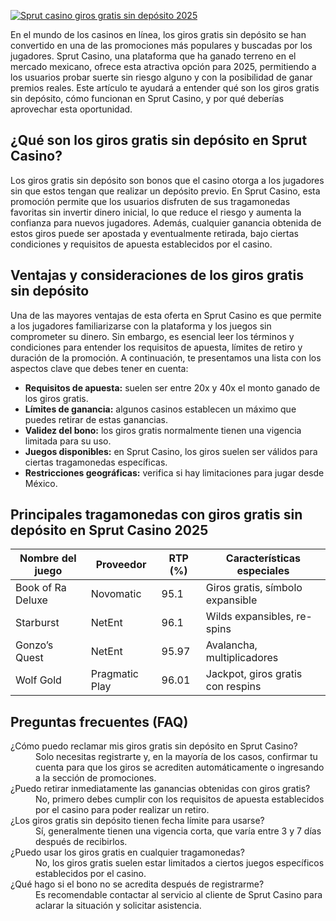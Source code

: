 [![Sprut casino giros gratis sin depósito 2025](https://123-caf.pages.dev/gitsignup.png)](https://vrmoo.ru/Bt82HjjY)

<p>En el mundo de los casinos en línea, los giros gratis sin depósito se han convertido en una de las promociones más populares y buscadas por los jugadores. Sprut Casino, una plataforma que ha ganado terreno en el mercado mexicano, ofrece esta atractiva opción para 2025, permitiendo a los usuarios probar suerte sin riesgo alguno y con la posibilidad de ganar premios reales. Este artículo te ayudará a entender qué son los giros gratis sin depósito, cómo funcionan en Sprut Casino, y por qué deberías aprovechar esta oportunidad.</p>  <h2>¿Qué son los giros gratis sin depósito en Sprut Casino?</h2> <p>Los giros gratis sin depósito son bonos que el casino otorga a los jugadores sin que estos tengan que realizar un depósito previo. En Sprut Casino, esta promoción permite que los usuarios disfruten de sus tragamonedas favoritas sin invertir dinero inicial, lo que reduce el riesgo y aumenta la confianza para nuevos jugadores. Además, cualquier ganancia obtenida de estos giros puede ser apostada y eventualmente retirada, bajo ciertas condiciones y requisitos de apuesta establecidos por el casino.</p>  <h2>Ventajas y consideraciones de los giros gratis sin depósito</h2> <p>Una de las mayores ventajas de esta oferta en Sprut Casino es que permite a los jugadores familiarizarse con la plataforma y los juegos sin comprometer su dinero. Sin embargo, es esencial leer los términos y condiciones para entender los requisitos de apuesta, límites de retiro y duración de la promoción. A continuación, te presentamos una lista con los aspectos clave que debes tener en cuenta:</p>  <ul>   <li><strong>Requisitos de apuesta:</strong> suelen ser entre 20x y 40x el monto ganado de los giros gratis.</li>   <li><strong>Límites de ganancia:</strong> algunos casinos establecen un máximo que puedes retirar de estas ganancias.</li>   <li><strong>Validez del bono:</strong> los giros gratis normalmente tienen una vigencia limitada para su uso.</li>   <li><strong>Juegos disponibles:</strong> en Sprut Casino, los giros suelen ser válidos para ciertas tragamonedas específicas.</li>   <li><strong>Restricciones geográficas:</strong> verifica si hay limitaciones para jugar desde México.</li> </ul>  <h2>Principales tragamonedas con giros gratis sin depósito en Sprut Casino 2025</h2> <table>   <thead>     <tr>       <th>Nombre del juego</th>       <th>Proveedor</th>       <th>RTP (%)</th>       <th>Características especiales</th>     </tr>   </thead>   <tbody>     <tr>       <td>Book of Ra Deluxe</td>       <td>Novomatic</td>       <td>95.1</td>       <td>Giros gratis, símbolo expansible</td>     </tr>     <tr>       <td>Starburst</td>       <td>NetEnt</td>       <td>96.1</td>       <td>Wilds expansibles, re-spins</td>     </tr>     <tr>       <td>Gonzo’s Quest</td>       <td>NetEnt</td>       <td>95.97</td>       <td>Avalancha, multiplicadores</td>     </tr>     <tr>       <td>Wolf Gold</td>       <td>Pragmatic Play</td>       <td>96.01</td>       <td>Jackpot, giros gratis con respins</td>     </tr>   </tbody> </table>  <h2>Preguntas frecuentes (FAQ)</h2> <dl>   <dt>¿Cómo puedo reclamar mis giros gratis sin depósito en Sprut Casino?</dt>   <dd>Solo necesitas registrarte y, en la mayoría de los casos, confirmar tu cuenta para que los giros se acrediten automáticamente o ingresando a la sección de promociones.</dd>    <dt>¿Puedo retirar inmediatamente las ganancias obtenidas con giros gratis?</dt>   <dd>No, primero debes cumplir con los requisitos de apuesta establecidos por el casino para poder realizar un retiro.</dd>    <dt>¿Los giros gratis sin depósito tienen fecha límite para usarse?</dt>   <dd>Sí, generalmente tienen una vigencia corta, que varía entre 3 y 7 días después de recibirlos.</dd>    <dt>¿Puedo usar los giros gratis en cualquier tragamonedas?</dt>   <dd>No, los giros gratis suelen estar limitados a ciertos juegos específicos establecidos por el casino.</dd>    <dt>¿Qué hago si el bono no se acredita después de registrarme?</dt>   <dd>Es recomendable contactar al servicio al cliente de Sprut Casino para aclarar la situación y solicitar asistencia.</dd> </dl>